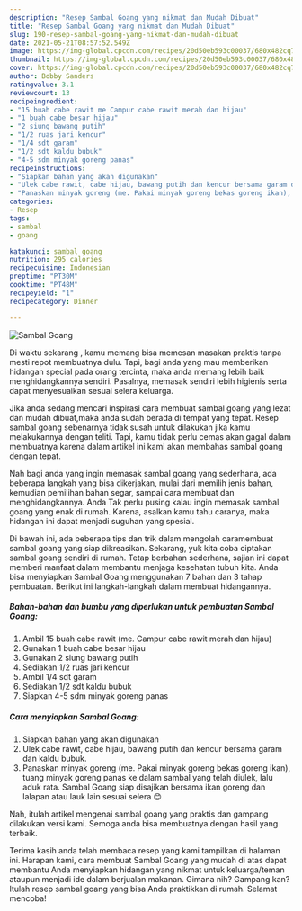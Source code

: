 ```yaml
---
description: "Resep Sambal Goang yang nikmat dan Mudah Dibuat"
title: "Resep Sambal Goang yang nikmat dan Mudah Dibuat"
slug: 190-resep-sambal-goang-yang-nikmat-dan-mudah-dibuat
date: 2021-05-21T08:57:52.549Z
image: https://img-global.cpcdn.com/recipes/20d50eb593c00037/680x482cq70/sambal-goang-foto-resep-utama.jpg
thumbnail: https://img-global.cpcdn.com/recipes/20d50eb593c00037/680x482cq70/sambal-goang-foto-resep-utama.jpg
cover: https://img-global.cpcdn.com/recipes/20d50eb593c00037/680x482cq70/sambal-goang-foto-resep-utama.jpg
author: Bobby Sanders
ratingvalue: 3.1
reviewcount: 13
recipeingredient:
- "15 buah cabe rawit me Campur cabe rawit merah dan hijau"
- "1 buah cabe besar hijau"
- "2 siung bawang putih"
- "1/2 ruas jari kencur"
- "1/4 sdt garam"
- "1/2 sdt kaldu bubuk"
- "4-5 sdm minyak goreng panas"
recipeinstructions:
- "Siapkan bahan yang akan digunakan"
- "Ulek cabe rawit, cabe hijau, bawang putih dan kencur bersama garam dan kaldu bubuk."
- "Panaskan minyak goreng (me. Pakai minyak goreng bekas goreng ikan), tuang minyak goreng panas ke dalam sambal yang telah diulek, lalu aduk rata. Sambal Goang siap disajikan bersama ikan goreng dan lalapan atau lauk lain sesuai selera 😊"
categories:
- Resep
tags:
- sambal
- goang

katakunci: sambal goang 
nutrition: 295 calories
recipecuisine: Indonesian
preptime: "PT30M"
cooktime: "PT48M"
recipeyield: "1"
recipecategory: Dinner

---
```



![Sambal Goang](https://img-global.cpcdn.com/recipes/20d50eb593c00037/680x482cq70/sambal-goang-foto-resep-utama.jpg)

Di waktu  sekarang , kamu memang bisa memesan masakan praktis tanpa mesti repot membuatnya dulu. Tapi, bagi anda yang mau memberikan hidangan special pada orang tercinta, maka anda memang lebih baik menghidangkannya sendiri. Pasalnya, memasak sendiri lebih higienis serta dapat menyesuaikan sesuai selera keluarga.

Jika anda sedang mencari inspirasi cara membuat sambal goang yang lezat dan mudah dibuat,maka anda sudah berada di tempat yang tepat. Resep sambal goang  sebenarnya tidak susah untuk dilakukan jika kamu melakukannya dengan teliti. Tapi, kamu tidak perlu cemas akan gagal dalam membuatnya 
karena dalam artikel ini kami akan membahas sambal goang dengan tepat.  



Nah bagi anda yang ingin memasak sambal goang yang sederhana, ada beberapa langkah yang bisa dikerjakan, mulai dari memilih jenis bahan, kemudian pemilihan bahan segar, sampai cara membuat dan menghidangkannya. Anda Tak perlu pusing kalau ingin memasak sambal goang yang enak di rumah. Karena, asalkan kamu  tahu caranya, maka hidangan ini dapat menjadi suguhan yang spesial.

Di bawah ini, ada beberapa tips dan trik dalam mengolah caramembuat sambal goang yang siap dikreasikan. Sekarang, yuk kita coba ciptakan sambal goang sendiri di rumah. Tetap berbahan sederhana, sajian ini dapat memberi manfaat dalam membantu menjaga kesehatan tubuh kita. Anda bisa menyiapkan Sambal Goang menggunakan 7 bahan dan 3 tahap pembuatan. Berikut ini langkah-langkah dalam membuat hidangannya.

<!--inarticleads1-->

##### Bahan-bahan dan bumbu yang diperlukan untuk pembuatan Sambal Goang:

1. Ambil 15 buah cabe rawit (me. Campur cabe rawit merah dan hijau)
1. Gunakan 1 buah cabe besar hijau
1. Gunakan 2 siung bawang putih
1. Sediakan 1/2 ruas jari kencur
1. Ambil 1/4 sdt garam
1. Sediakan 1/2 sdt kaldu bubuk
1. Siapkan 4-5 sdm minyak goreng panas




<!--inarticleads2-->

##### Cara menyiapkan Sambal Goang:

1. Siapkan bahan yang akan digunakan
1. Ulek cabe rawit, cabe hijau, bawang putih dan kencur bersama garam dan kaldu bubuk.
1. Panaskan minyak goreng (me. Pakai minyak goreng bekas goreng ikan), tuang minyak goreng panas ke dalam sambal yang telah diulek, lalu aduk rata. Sambal Goang siap disajikan bersama ikan goreng dan lalapan atau lauk lain sesuai selera 😊




Nah, itulah artikel mengenai  sambal goang  yang praktis dan gampang dilakukan versi kami. Semoga anda bisa membuatnya dengan hasil yang terbaik. 

Terima kasih anda telah membaca resep yang kami tampilkan di halaman ini. Harapan kami, cara membuat  Sambal Goang yang mudah di atas dapat membantu Anda menyiapkan hidangan yang nikmat untuk keluarga/teman ataupun menjadi ide dalam berjualan makanan. Gimana nih? Gampang kan? Itulah resep sambal goang yang bisa Anda praktikkan di rumah. Selamat mencoba!

